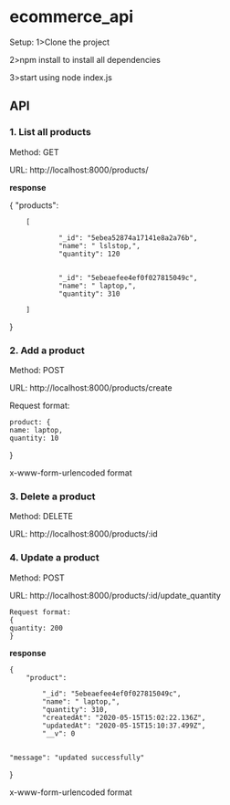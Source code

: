 # ecommerce_api

Setup:
1>Clone the project 

2>npm install to install all dependencies

3>start using node index.js



## API


### 1. List all products
 Method: GET
 
 URL: http://localhost:8000/products/
 
**response** 

 {
        "products": 
        
        [
           
                "_id": "5ebea52874a17141e8a2a76b",
                "name": " lslstop,",
                "quantity": 120
            
            
                "_id": "5ebeaefee4ef0f027815049c",
                "name": " laptop,",
                "quantity": 310
           
        ]
    
}
  
### 2. Add a product
  Method: POST
  
  
  URL: http://localhost:8000/products/create
  
  Request format:
  
    product: {
    name: laptop,
    quantity: 10
  }
  
  x-www-form-urlencoded format
 
 
### 3. Delete a product  
 Method: DELETE
 
 URL: http://localhost:8000/products/:id
 
 
  
### 4. Update a product
  Method: POST
  
  URL: http://localhost:8000/products/:id/update_quantity
  
    Request format:
    {
    quantity: 200
    }
  
  
**response**


    {
        "product": 
        
            "_id": "5ebeaefee4ef0f027815049c",
            "name": " laptop,",
            "quantity": 310,
            "createdAt": "2020-05-15T15:02:22.136Z",
            "updatedAt": "2020-05-15T15:10:37.499Z",
            "__v": 0
        
    
    "message": "updated successfully"
}


x-www-form-urlencoded format

